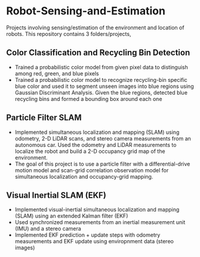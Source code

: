 # Robot-Sensing-and-Estimation
Projects involving sensing/estimation of the environment and location of robots. This repository contains 3 folders/projects,

## Color Classification and Recycling Bin Detection
- Trained a probabilistic color model from given pixel data to distinguish among red, green, and blue pixels
- Trained a probabilistic color model to recognize recycling-bin specific blue color and used it to segment unseen images into blue regions using Gaussian Discriminant Analysis. Given the blue regions, detected blue recycling bins and formed a bounding box around each one

## Particle Filter SLAM
- Implemented simultaneous localization and mapping (SLAM) using odometry, 2-D LiDAR scans, and stereo camera measurements from an autonomous car. Used the odometry and LiDAR measurements to localize the robot and build a 2-D occupancy grid map of the environment. 
- The goal of this project is to use a particle filter with a differential-drive motion model and scan-grid correlation observation model for simultaneous localization and occupancy-grid mapping.

## Visual Inertial SLAM (EKF)
- Implemented visual-inertial simultaneous localization and mapping (SLAM) using an extended Kalman filter (EKF)
- Used synchronized measurements from an inertial measurement unit (IMU) and a stereo camera
- Implemented EKF prediction + update steps with odometry measurements and EKF update using enviropnment data (stereo images) 
